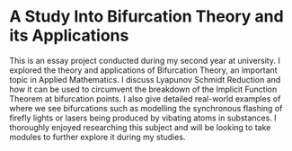 # A Study Into Bifurcation Theory and its Applications

This is an essay project conducted during my second year at university. I explored the theory and applications of Bifurcation Theory, an important topic in Applied Mathematics. I discuss Lyapunov Schmidt Reduction and how it can be used to circumvent the breakdown of the Implicit Function Theorem at bifurcation points. I also give detailed real-world examples of where we see bifurcations such as modelling the synchronous flashing of firefly lights or lasers being produced by vibating atoms in substances. I thoroughly enjoyed researching this subject and will be looking to take modules to further explore it during my studies.  

